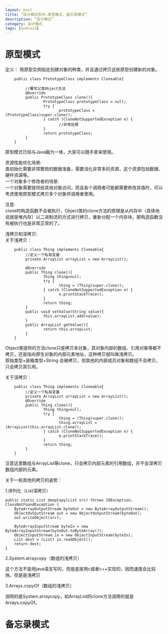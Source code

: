 ```yaml
---
layout: post
title: “设计模式系列-原型模式，备忘录模式”
description: “设计模式”
category: 设计模式
tags: [android]
---
```

# 原型模式

定义： 用原型实例指定创建对象的种类，并且通过拷贝这些原型创建新的对象。

        public class PrototypeClass implements Cloneable{

             //覆写父类Object方法
             @Override
             public PrototypeClass clone(){
                     PrototypeClass prototypeClass = null;
                     try {
                            prototypeClass = (PrototypeClass)super.clone();
                     } catch (CloneNotSupportedException e) {
                            //异常处理
                     }
                     return prototypeClass;
             }
        }

原型模式已经与Java融为一体，大家可以随手拿来使用。

资源性能优化场景:<br/>
类初始化需要非常繁琐的数据准备，需要消化非常多的资源，这个资源包括数据、硬件资源等。<br/>
一个对象多个修改者的场景:<br/>
一个对象需要提供给其他对象访问，而且各个调用者可能都需要修改其值时，可以考虑使用原型模式拷贝多个对象供调用者使用。<br/>

注意: <br/>
clone时构造函数不会被执行，Object类的clone方法的原理是从内存中（具体地说就是堆内存）以二进制流的方式进行拷贝，重新分配一个内存块，那构造函数没有被执行也是非常正常的了。

浅拷贝和深拷贝: <br/>
关于浅拷贝：

        public class Thing implements Cloneable{
             //定义一个私有变量
             private ArrayList arrayList = new ArrayList();

             @Override
             public Thing clone(){
                     Thing thing=null;
                     try {
                            thing = (Thing)super.clone();
                     } catch (CloneNotSupportedException e) {
                            e.printStackTrace();
                     }
                     return thing;
             }
             public void setValue(String value){
                     this.arrayList.add(value);
             }
             public ArrayList getValue(){
                     return this.arrayList;
             }
        }

Object类提供的方法clone只是拷贝本对象，其对象内部的数组、引用对象等都不拷贝，还是指向原生对象的内部元素地址，这种拷贝就叫做浅拷贝。<br/>
原始类型+装箱类型+String 会被拷贝，但其他的内部成员对象和数组不会拷贝，只会拷贝其引用。

关于深拷贝：

        public class Thing implements Cloneable{
             //定义一个私有变量
             private ArrayList arrayList = new ArrayList();
             @Override
             public Thing clone(){
                     Thing thing=null;
                     try {
                            thing = (Thing)super.clone();
                            thing.arrayList = (ArrayList)this.arrayList.clone();
                     } catch (CloneNotSupportedException e) {
                            e.printStackTrace();
                     }
                     return thing;
             }
        }

注意这里数组与ArrayList等clone，只会拷贝内部元素的引用数组，并不会深拷贝数组内部的元素。

关于一些其他的拷贝的姿势：

1.序列化（List深拷贝）

    public static List deepCopy(List src) throws IOException, ClassNotFoundException {
        ByteArrayOutputStream byteOut = new ByteArrayOutputStream();
        ObjectOutputStream out = new ObjectOutputStream(byteOut);
        out.writeObject(src);

        ByteArrayInputStream byteIn = new ByteArrayInputStream(byteOut.toByteArray());
        ObjectInputStream in = new ObjectInputStream(byteIn);
        List dest = (List) in.readObject();
        return dest;
    }

2.System.arraycopy（数组的浅拷贝）

这个方法不是用java语言写的，而是底层用c或者c++实现的，因而速度会比较快。但是是浅拷贝

3.Arrays.copyOf（数组的浅拷贝）

调用的是System.arraycopy，如ArrayList的clone方法调用的就是Arrays.copyOf。

# 备忘录模式



